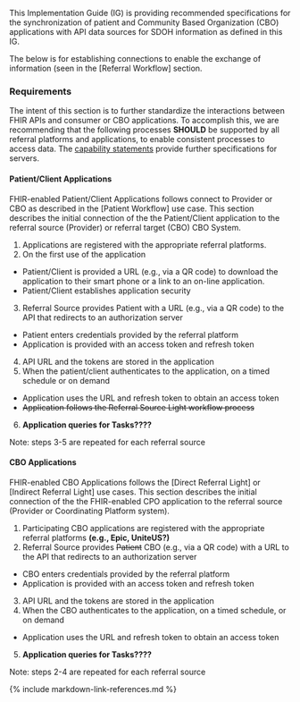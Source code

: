 This Implementation Guide (IG) is providing recommended specifications for the synchronization of patient and Community Based Organization (CBO) applications with API data sources for SDOH information as defined in this IG.

The below is for establishing connections to enable the exchange of information (seen in the [Referral Workflow] section.

### Requirements

The intent of this section is to further standardize the interactions between FHIR APIs and consumer or CBO applications.  To accomplish this, we are recommending that the following processes **SHOULD** be supported by all referral platforms and applications, to enable consistent processes to access data. The [capability statements](artifacts.html#capability-statements) provide further specifications for servers.

#### Patient/Client Applications
FHIR-enabled Patient/Client Applications follows connect to Provider or CBO as described in the [Patient Workflow] use case.
This section describes the initial connection of the the Patient/Client application to the referral source (Provider) or referral target (CBO) CBO System.

1. Applications are registered with the appropriate referral platforms.
2. On the first use of the application
  * Patient/Client is provided a URL (e.g., via a QR code) to download the application to their smart phone or a link to an on-line application.
  * Patient/Client establishes application security
3. Referral Source provides Patient with a URL (e.g., via a QR code) to the API that redirects to an authorization server
  * Patient enters credentials provided by the referral platform
  * Application is provided with an access token and refresh token
4. API URL and the tokens are stored in the application
5. When the patient/client authenticates to the application, on a timed schedule or on demand
  * Application uses the URL and refresh token to obtain an access token
  * ~~Application follows the Referral Source Light workflow process~~
6. **Application queries for Tasks????**

Note: steps 3-5 are repeated for each referral source

#### CBO Applications
FHIR-enabled CBO Applications follows the [Direct Referral Light] or [Indirect Referral Light] use cases. This section describes the initial connection of the the FHIR-enabled CPO application to the referral source (Provider or Coordinating Platform system).

1. Participating CBO applications are registered with the appropriate referral platforms **(e.g., Epic, UniteUS?)**
2. Referral Source provides ~~Patient~~ CBO (e.g., via a QR code) with a URL to the API that redirects to an authorization server
  * CBO enters credentials provided by the referral platform
  * Application is provided with an access token and refresh token
3. API URL and the tokens are stored in the application
4. When the CBO authenticates to the application, on a timed schedule, or on demand
  * Application uses the URL and refresh token to obtain an access token
5. **Application queries for Tasks????**

Note: steps 2-4 are repeated for each referral source

{% include markdown-link-references.md %}